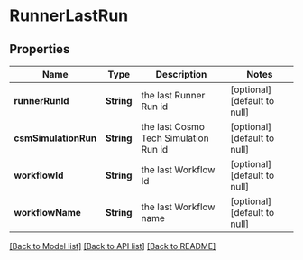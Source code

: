 # RunnerLastRun
## Properties

Name | Type | Description | Notes
------------ | ------------- | ------------- | -------------
**runnerRunId** | **String** | the last Runner Run id | [optional] [default to null]
**csmSimulationRun** | **String** | the last Cosmo Tech Simulation Run id | [optional] [default to null]
**workflowId** | **String** | the last Workflow Id | [optional] [default to null]
**workflowName** | **String** | the last Workflow name | [optional] [default to null]

[[Back to Model list]](../README.md#documentation-for-models) [[Back to API list]](../README.md#documentation-for-api-endpoints) [[Back to README]](../README.md)

